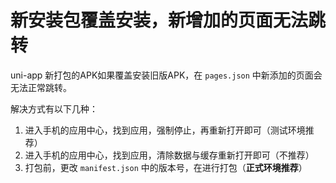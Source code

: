 # 新安装包覆盖安装，新增加的页面无法跳转

uni-app 新打包的APK如果覆盖安装旧版APK，在 `pages.json` 中新添加的页面会无法正常跳转。

解决方式有以下几种：

1. 进入手机的应用中心，找到应用，强制停止，再重新打开即可（测试环境推荐）
2. 进入手机的应用中心，找到应用，清除数据与缓存重新打开即可（不推荐）
3. 打包前，更改 `manifest.json` 中的版本号，在进行打包（**正式环境推荐**）
